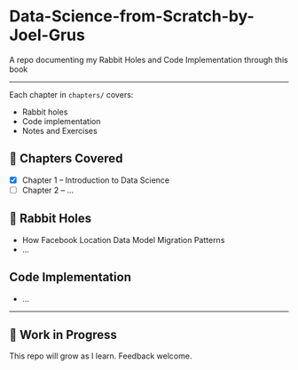 # Data-Science-from-Scratch-by-Joel-Grus
A repo documenting my Rabbit Holes and Code Implementation through this book

---

Each chapter in `chapters/` covers:

- Rabbit holes
- Code implementation
- Notes and Exercises

## 📖 Chapters Covered
- [x] Chapter 1 – Introduction to Data Science
- [ ] Chapter 2 – ...

## 🐇 Rabbit Holes
- How Facebook Location Data Model Migration Patterns
- ...

## Code Implementation
- ...


---

## 🚧 Work in Progress
This repo will grow as I learn. Feedback welcome.
